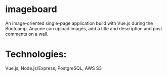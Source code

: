 # imageboard

An image-oriented single-page application build with Vue.js during the Bootcamp. Anyone can upload images, add a title and description and post comments on a wall. 

# Technologies: 
Vue.js, Node.js/Express, PostgreSQL, AWS S3
